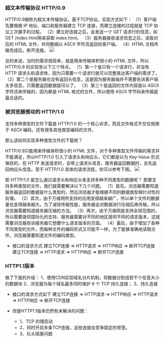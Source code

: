 ### 超文本传输协议 HTTP/0.9
HTTP/0.9被称为超文本传输协议，基于TCP协议。实现方式如下：
（1）客户端先要根据 IP 地址、端口和服务器建立 TCP 连接，而建立连接的过程就是 TCP 协议三次握手的过程。
（2）建立好连接之后，会发送一个 GET 请求行的信息，如GET /index.html用来获取 index.html。
（3）服务器接收请求信息之后，读取对应的 HTML 文件，并将数据以 ASCII 字符流返回给客户端。
（4）HTML 文档传输完成后，断开连接。
![](https://static001.geekbang.org/resource/image/db/34/db1166c68c22a45c9858e88a234f1a34.png)

总的来说，当时的需求很简单，就是用来传输体积很小的 HTML 文件，所以 HTTP/0.9 的实现有以下三个特点。
（1）第一个是只有一个请求行，并没有 HTTP 请求头和请求体，因为只需要一个请求行就可以完整表达客户端的需求了。
（2）第二个是服务器也没有返回头信息，这是因为服务器端并不需要告诉客户端太多信息，只需要返回数据就可以了。
（3）第三个是返回的文件内容是以 ASCII 字符流来传输的，因为都是 HTML 格式的文件，所以使用 ASCII 字节码来传输是最合适的。


### 被浏览器推动的 HTTP/1.0
支持多种类型的文件下载是 HTTP/1.0 的一个核心诉求，而且文件格式不仅仅局限于 ASCII 编码，还有很多其他类型编码的文件。

那么该如何实现多种类型文件的下载呢？

HTTP/0.9只能用来传输体积很小的 HTML 文件，对于多种类型文件传输的需求并不能满足，所以HTTP/1.0 引入了请求头和响应头，它们都是以为 Key-Value 形式保存的，在 HTTP 发送请求时，会带上请求头信息，服务器返回数据时，会先返回响应头信息。至于 HTTP/1.0 具体的请求流程，你可以参考下图。
![](https://static001.geekbang.org/resource/image/b5/7d/b52b0d1a26ff2b8607c08e5c50ae687d.png)


那 HTTP/1.0 是怎么通过请求头和响应头来支持多种不同类型的数据呢？
那要支持多种类型的文件，我们就需要解决以下几个问题。
（1）首先，浏览器需要知道服务器返回的数据是什么类型的，然后浏览器才能根据不同的数据类型做针对性的处理。
（2）其次，由于万维网所支持的应用变得越来越广，所以单个文件的数据量也变得越来越大。为了减轻传输性能，服务器会对数据进行压缩后再传输，所以浏览器需要知道服务器压缩的方法。
（3）再次，由于万维网是支持全球范围的，所以需要提供国际化的支持，服务器需要对不同的地区提供不同的语言版本，这就需要浏览器告诉服务器它想要什么语言版本的页面。
（4）最后，由于增加了各种不同类型的文件，而每种文件的编码形式又可能不一样，为了能够准确地读取文件，浏览器需要知道文件的编码类型。


- 接口的请求方式
建立TCP连接 => HTTP请求 => HTTP响应 => 断开TCP连接  
建立TCP连接 => HTTP请求 => HTTP响应 => 断开TCP连接


### HTTP1.1版本
做了下面的升级：
1、使用CDN实现域名分片机制，将数据分割成若干个任意大小的数据块
2、浏览器为每个域名最多同时维护 6 个 TCP 持久连接；
3、持久连接

- 接口的请求方式如下
建立TCP连接 => HTTP请求 => HTTP响应 => HTTP请求 => HTTP响应 => 断开TCP连接

- 但是HTTP1.1版本仍然有未解决的问题：
    - 1、TCP 的慢启动
    - 2、同时开启多条TCP连接，这些连接会竞争固定的带宽。
    - 3、队头阻塞问题



